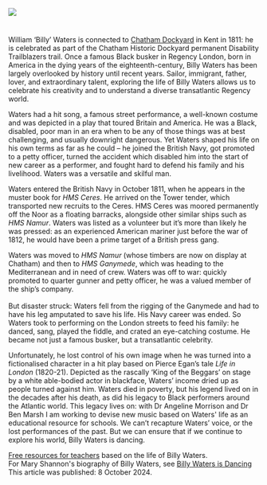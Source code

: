 <a href="https://www.kent-maps.online"><img src="https://kent-map.github.io/mdpress/juncture/ve-button.png"></a>
<param ve-config title="Billy Waters" author="Dr Mary L. Shannon" layout="vtl" 
banner="https://upload.wikimedia.org/wikipedia/commons/1/14/Joseph_Farington_%281747-1821%29_-_Chatham_Dockyard_-_BHC1782_-_Royal_Museums_Greenwich.jpg">

<param ve-map center="Q1972699" zoom="12">

<!-- Historical map layers -->
<param ve-map-layer active allmaps allmaps-id="9a62ace9300b7b2e" title="Kent Ordnance Survey 1822">

#

William ‘Billy’ Waters is connected to [Chatham Dockyard](/19c/19c-chatham-dockyard) in Kent in 1811: he is celebrated as part of the Chatham Historic Dockyard permanent Disability Trailblazers trail. Once a famous Black busker in Regency London, born in America in the dying years of the eighteenth-century, Billy Waters has been largely overlooked by history until recent years. Sailor, immigrant, father, lover, and extraordinary talent, exploring the life of Billy Waters allows us to celebrate his creativity and to understand a diverse transatlantic Regency world.
<param ve-image url="https://stor.artstor.org/stor/9b234825-18ea-401c-9c71-868cdfc3eb21" label="Chatham Dockyard" attribution="engraved by R.Roffe, after a drawing by G.Shepherd, published in W.H.Ireland's The County of Kent, 1832">

Waters had a hit song, a famous street performance, a well-known costume and was depicted in a play that toured Britain and America. He was a Black, disabled, poor man in an era when to be any of those things was at best challenging, and usually downright dangerous. Yet Waters shaped his life on his own terms as far as he could – he joined the British Navy, got promoted to a petty officer, turned the accident which disabled him into the start of new career as a performer, and fought hard to defend his family and his livelihood. Waters was a versatile and skilful man.
<param ve-image url="https://upload.wikimedia.org/wikipedia/commons/6/66/David_Wilkie_%281785-1841%29_-_Billy_Waters_%28c.1778%E2%80%931823%29_-_ZBA2427_-_Royal_Museums_Greenwich.jpg" label="Billy Waters" attribution="David Wilkie, Royal Museums Greenwich, Public domain, via Wikimedia Commons">

Waters entered the British Navy in October 1811, when he appears in the muster book for _HMS Ceres_. He arrived on the Tower tender, which transported new recruits to the Ceres. HMS Ceres was moored permanently off the Noor as a floating barracks, alongside other similar ships such as _HMS Namur_. Waters was listed as a volunteer but it’s more than likely he was pressed: as an experienced American mariner just before the war of 1812, he would have been a prime target of a British press gang.
<param ve-image url="https://upload.wikimedia.org/wikipedia/commons/7/78/HMS_Namur_IMG_4822.jpg" label="HMS Namur" attribution="Richard Perret - active in 1806, Public domain, via Wikimedia Commons"> 

Waters was moved to _HMS Namur_ (whose timbers are now on display at Chatham) and then to _HMS Ganymede_, which was heading to the Mediterranean and in need of crew. Waters was off to war: quickly promoted to quarter gunner and petty officer, he was a valued member of the ship’s company.
<br><br>
But disaster struck: Waters fell from the rigging of the Ganymede and had to have his leg amputated to save his life. His Navy career was ended. So Waters took to performing on the London streets to feed his family: he danced, sang, played the fiddle, and crated an eye-catching costume. He became not just a famous busker, but a transatlantic celebrity. 
<param ve-image url="https://upload.wikimedia.org/wikipedia/commons/2/22/Billy_Waters%2C_a_one-legged_busker._Coloured_engraving_by_T.L_Wellcome_V0007298.jpg" label="Billy Waters - a one legged busker" attribution="T. L. Busby, 1782–1838, via Wikimedia Commons" license="CC BY 4.0">

Unfortunately, he lost control of his own image when he was turned into a fictionalised character in a hit play based on Pierce Egan’s tale _Life in London_ (1820-21). Depicted as the rascally ‘King of the Beggars’ on stage by a white able-bodied actor in blackface, Waters’ income dried up as people turned against him. Waters died in poverty, but his legend lived on in the decades after his death, as did his legacy to Black performers around the Atlantic world. This legacy lives on: with Dr Angeline Morrison and Dr Ben Marsh I am working to devise new music based on Waters' life as an educational resource for schools. We can’t recapture Waters’ voice, or the lost performances of the past. But we can ensure that if we continue to explore his world, Billy Waters is dancing.
<param ve-image url="https://upload.wikimedia.org/wikipedia/commons/e/ec/Billy_Waters%2C_a_one_legged_busker%2C_in_a_crowded_London_stree_Wellcome_V0007299.jpg" label="Billy Waters in a crowded London street" attribution="Wellcome, via Wikimedia Commons" license="CC BY 4.0 ">

[Free resources for teachers](https://ageofrevolution.org/new-resource-coming-in-autumn-2024/) based on the life of Billy Waters.
<br>
For Mary Shannon's biography of Billy Waters, see [Billy Waters is Dancing](https://yalebooks.co.uk/book/9780300267686/billy-waters-is-dancing/)
<br>
This article was published: 8 October 2024.
